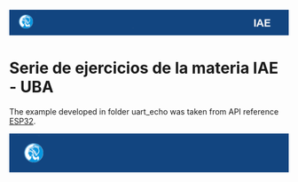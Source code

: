 ![header](doc/LogoHeader.png)

# Serie de ejercicios de la materia IAE - UBA

The example developed in folder uart_echo was taken from API reference [ESP32](https://github.com/espressif/esp-idf/tree/v4.4.2/examples/peripherals/uart/uart_echo).

![footer](doc/LogoFooter.png)
